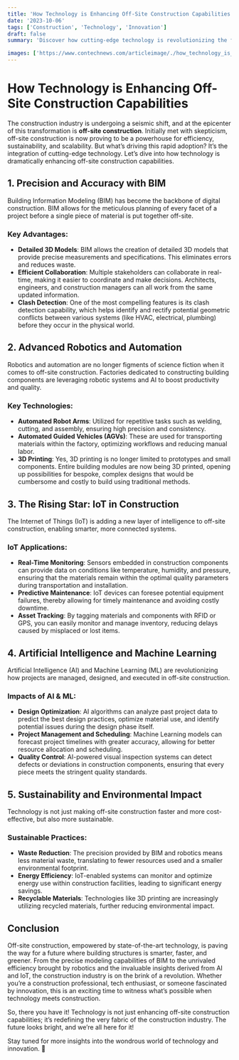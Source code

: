 ```yaml
---
title: 'How Technology is Enhancing Off-Site Construction Capabilities'
date: '2023-10-06'
tags: ['Construction', 'Technology', 'Innovation']
draft: false
summary: 'Discover how cutting-edge technology is revolutionizing the field of off-site construction, making it more efficient, sustainable, and scalable.'

images: ['https://www.contechnews.com/articleimage/./how_technology_is_enhancing_off_site_construction_capabilities.webp']
---
```


# How Technology is Enhancing Off-Site Construction Capabilities

The construction industry is undergoing a seismic shift, and at the epicenter of this transformation is **off-site construction**. Initially met with skepticism, off-site construction is now proving to be a powerhouse for efficiency, sustainability, and scalability. But what’s driving this rapid adoption? It’s the integration of cutting-edge technology. Let’s dive into how technology is dramatically enhancing off-site construction capabilities.

## 1. **Precision and Accuracy with BIM**
Building Information Modeling (BIM) has become the backbone of digital construction. BIM allows for the meticulous planning of every facet of a project before a single piece of material is put together off-site.

### Key Advantages:
- **Detailed 3D Models**: BIM allows the creation of detailed 3D models that provide precise measurements and specifications. This eliminates errors and reduces waste.
- **Efficient Collaboration**: Multiple stakeholders can collaborate in real-time, making it easier to coordinate and make decisions. Architects, engineers, and construction managers can all work from the same updated information.
- **Clash Detection**: One of the most compelling features is its clash detection capability, which helps identify and rectify potential geometric conflicts between various systems (like HVAC, electrical, plumbing) before they occur in the physical world.

## 2. **Advanced Robotics and Automation**
Robotics and automation are no longer figments of science fiction when it comes to off-site construction. Factories dedicated to constructing building components are leveraging robotic systems and AI to boost productivity and quality.

### Key Technologies:
- **Automated Robot Arms**: Utilized for repetitive tasks such as welding, cutting, and assembly, ensuring high precision and consistency.
- **Automated Guided Vehicles (AGVs)**: These are used for transporting materials within the factory, optimizing workflows and reducing manual labor.
- **3D Printing**: Yes, 3D printing is no longer limited to prototypes and small components. Entire building modules are now being 3D printed, opening up possibilities for bespoke, complex designs that would be cumbersome and costly to build using traditional methods.

## 3. **The Rising Star: IoT in Construction**
The Internet of Things (IoT) is adding a new layer of intelligence to off-site construction, enabling smarter, more connected systems.

### IoT Applications:
- **Real-Time Monitoring**: Sensors embedded in construction components can provide data on conditions like temperature, humidity, and pressure, ensuring that the materials remain within the optimal quality parameters during transportation and installation.
- **Predictive Maintenance**: IoT devices can foresee potential equipment failures, thereby allowing for timely maintenance and avoiding costly downtime.
- **Asset Tracking**: By tagging materials and components with RFID or GPS, you can easily monitor and manage inventory, reducing delays caused by misplaced or lost items.

## 4. **Artificial Intelligence and Machine Learning**
Artificial Intelligence (AI) and Machine Learning (ML) are revolutionizing how projects are managed, designed, and executed in off-site construction.

### Impacts of AI & ML:
- **Design Optimization**: AI algorithms can analyze past project data to predict the best design practices, optimize material use, and identify potential issues during the design phase itself.
- **Project Management and Scheduling**: Machine Learning models can forecast project timelines with greater accuracy, allowing for better resource allocation and scheduling.
- **Quality Control**: AI-powered visual inspection systems can detect defects or deviations in construction components, ensuring that every piece meets the stringent quality standards.

## 5. **Sustainability and Environmental Impact**
Technology is not just making off-site construction faster and more cost-effective, but also more sustainable.

### Sustainable Practices:
- **Waste Reduction**: The precision provided by BIM and robotics means less material waste, translating to fewer resources used and a smaller environmental footprint.
- **Energy Efficiency**: IoT-enabled systems can monitor and optimize energy use within construction facilities, leading to significant energy savings.
- **Recyclable Materials**: Technologies like 3D printing are increasingly utilizing recycled materials, further reducing environmental impact.

## Conclusion

Off-site construction, empowered by state-of-the-art technology, is paving the way for a future where building structures is smarter, faster, and greener. From the precise modeling capabilities of BIM to the unrivaled efficiency brought by robotics and the invaluable insights derived from AI and IoT, the construction industry is on the brink of a revolution. Whether you’re a construction professional, tech enthusiast, or someone fascinated by innovation, this is an exciting time to witness what’s possible when technology meets construction.

So, there you have it! Technology is not just enhancing off-site construction capabilities; it’s redefining the very fabric of the construction industry. The future looks bright, and we’re all here for it!

Stay tuned for more insights into the wondrous world of technology and innovation. 🚀

